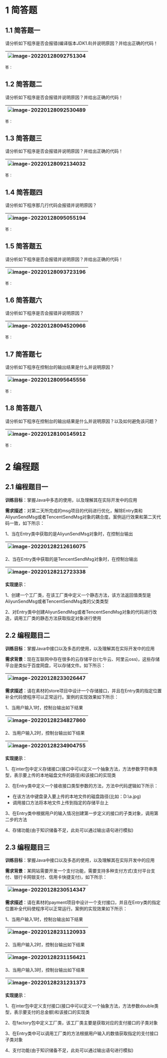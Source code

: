 # 1 简答题

## 1.1 简答题一

请分析如下程序是否会报错(编译版本JDK1.8)并说明原因？并给出正确的代码！

| ![image-20220128092751304](images/image-20220128092751304.png) |
| ------------------------------------------------------------ |

```java
答：
```

## 1.2 简答题二

请分析如下程序是否会报错并说明原因？并给出正确的代码！

| ![image-20220128092530489](images/image-20220128092530489.png) |
| ------------------------------------------------------------ |

```java
答：
```

## 1.3 简答题三

请分析如下程序是否会报错并说明原因？并给出正确的代码！

| ![image-20220128092134032](images/image-20220128092134032.png) |
| ------------------------------------------------------------ |

```java
答：
```

## 1.4 简答题四

请分析如下程序那几行代码会报错并说明原因？

| ![image-20220128095055194](images/image-20220128095055194.png) |
| ------------------------------------------------------------ |

```java
答：
```

## 1.5 简答题五

请分析如下程序是否会报错并说明原因？并给出正确的代码！

| ![image-20220128093723196](images/image-20220128093723196.png) |
| ------------------------------------------------------------ |

```java
答：
```

## 1.6 简答题六

请分析如下程序是否会报错并说明原因？

| ![image-20220128094520966](images/image-20220128094520966.png) |
| ------------------------------------------------------------ |

```java
答：
```

## 1.7 简答题七

请分析如下程序在控制台的输出结果是什么并说明原因？

| ![image-20220128095645556](images/image-20220128095645556.png) |
| ------------------------------------------------------------ |

```java
答：
```

## 1.8 简答题八

请分析如下程序在控制台的输出结果是什么并说明原因？以及如何避免该问题？

| ![image-20220128100145912](images/image-20220128100145912.png) |
| ------------------------------------------------------------ |

```java
答：
```

# 2 编程题

## 2.1 编程题目一

**训练目标**：掌握Java中多态的使用，以及理解其在实际开发中的应用

**需求描述**：对第二天所完成的msg项目的代码进行优化，解除Entry类和AliyunSendMsg或者TencentSendMsg对象的耦合度。案例运行效果和第二天代码一致，如下所示：

1、当在Entry类中获取的是AliyunSendMsg对象时，在控制台输出

| ![image-20220128212616075](images/image-20220128212616075.png) |
| ------------------------------------------------------------ |

2、当在Entry类中获取的是TencentSendMsg对象时，在控制台输出 

| ![image-20220128212723338](images/image-20220128212723338.png) |
| ------------------------------------------------------------ |

**实现提示**：

1、创建一个工厂类，在该工厂类中定义一个静态方法，该方法返回值类型是AliyunSendMsg或者TencentSendMsg类的父类类型

2、对Entry类中创建AliyunSendMsg或者TencentSendMsg对象的代码进行改造，调用工厂类的静态方法获取指定对象进行使用



## 2.2 编程题目二

**训练目标**：掌握Java中接口以及多态的使用，以及理解其在实际开发中的应用

**需求背景**：现在互联网中存在很多的云存储平台(七牛云、阿里云oss)，这些存储平台是类似于百度网盘，可以存储文件。如下所示：

| ![image-20220128233026447](images/image-20220128233026447.png) |
| ------------------------------------------------------------ |

**需求描述**：请在素材的store项目中设计一个存储接口，并且在Entry类的指定位置补全代码使程序可以正常运行。案例的实现效果如下所示：

1、当用户输入1时，控制台输出如下结果

| ![image-20220128234827860](images/image-20220128234827860.png) |
| ------------------------------------------------------------ |

2、当用户输入2时，控制台输出如下结果

| ![image-20220128234904755](images/image-20220128234904755.png) |
| ------------------------------------------------------------ |

**实现提示**：

1、在inter包中定义存储接口(接口中可以定义一个抽象方法，方法参数字符串类型，表示要上传的本地磁盘文件的路径)和该接口的实现类

2、在Entry类中定义一个接收接口类型参数的方法，方法中代码逻辑如下所示：

* 在该方法中键盘录入要上传的本地文件的磁盘路径(比如：D:\a.jpg)
* 调用接口方法将本地文件上传到指定的存储平台上

3、在Entry类中根据用户的输入情况创建第一步定义的接口的子类对象，调用第二步的方法

4、存储功能(由于知识储备不足，此处可以通过输出语句进行模拟)



## 2.3 编程题目三

**训练目标**：掌握Java中接口以及多态的使用，以及理解其在实际开发中的应用

**需求背景**：某网站需要开发一个支付功能，需要支持多种支付方式(支付平台支付、银行卡网银支付、信用卡快捷支付)，如下所示：

| ![image-20220128230514347](images/image-20220128230514347.png) |
| ------------------------------------------------------------ |

**需求描述**：请在素材的payment项目中设计一个支付接口，并且在Entry类的指定位置补全代码使程序可以正常运行。案例的实现效果如下所示：

1、当用户输入1时，控制台输出如下结果

| ![image-20220128231120933](images/image-20220128231120933.png) |
| ------------------------------------------------------------ |

2、当用户输入2时，控制台输出如下结果

| ![image-20220128231156421](images/image-20220128231156421.png) |
| ------------------------------------------------------------ |

3、当用户输入3时，控制台输出如下结果

| ![image-20220128231231373](images/image-20220128231231373.png) |
| ------------------------------------------------------------ |

**实现提示**：

1、在inter包中定义支付接口(接口中可以定义一个抽象方法，方法参数double类型，表示要支付的总金额)和该接口的实现类

2、在factory包中定义工厂类，该工厂类主要是获取对应的支付接口的子类对象

3、在Entry类中可以调用工厂类的方法根据用户输入的数值获取指定的支付接口子类对象

4、支付功能(由于知识储备不足，此处可以通过输出语句进行模拟)





